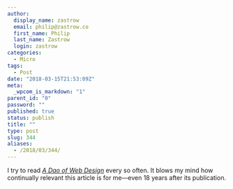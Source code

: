 ```yaml
---
author:
  display_name: zastrow
  email: philip@zastrow.co
  first_name: Philip
  last_name: Zastrow
  login: zastrow
categories:
  - Micro
tags:
  - Post
date: "2018-03-15T21:53:09Z"
meta:
  _wpcom_is_markdown: "1"
parent_id: "0"
password: ""
published: true
status: publish
title: ""
type: post
slug: 344
aliases:
  - /2018/03/344/
---
```

<p>I try to read <a href="https://alistapart.com/article/dao"><em>A Dao of Web Design</em></a> every so often. It blows my mind how continually relevant this article is for me—even 18 years after its publication.</p>
